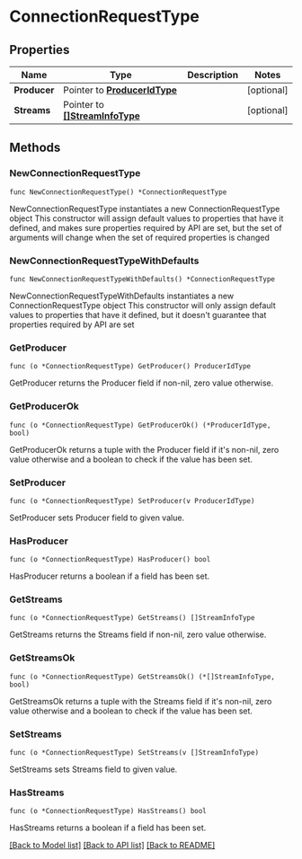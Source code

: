# ConnectionRequestType

## Properties

Name | Type | Description | Notes
------------ | ------------- | ------------- | -------------
**Producer** | Pointer to [**ProducerIdType**](ProducerIdType.md) |  | [optional] 
**Streams** | Pointer to [**[]StreamInfoType**](StreamInfoType.md) |  | [optional] 

## Methods

### NewConnectionRequestType

`func NewConnectionRequestType() *ConnectionRequestType`

NewConnectionRequestType instantiates a new ConnectionRequestType object
This constructor will assign default values to properties that have it defined,
and makes sure properties required by API are set, but the set of arguments
will change when the set of required properties is changed

### NewConnectionRequestTypeWithDefaults

`func NewConnectionRequestTypeWithDefaults() *ConnectionRequestType`

NewConnectionRequestTypeWithDefaults instantiates a new ConnectionRequestType object
This constructor will only assign default values to properties that have it defined,
but it doesn't guarantee that properties required by API are set

### GetProducer

`func (o *ConnectionRequestType) GetProducer() ProducerIdType`

GetProducer returns the Producer field if non-nil, zero value otherwise.

### GetProducerOk

`func (o *ConnectionRequestType) GetProducerOk() (*ProducerIdType, bool)`

GetProducerOk returns a tuple with the Producer field if it's non-nil, zero value otherwise
and a boolean to check if the value has been set.

### SetProducer

`func (o *ConnectionRequestType) SetProducer(v ProducerIdType)`

SetProducer sets Producer field to given value.

### HasProducer

`func (o *ConnectionRequestType) HasProducer() bool`

HasProducer returns a boolean if a field has been set.

### GetStreams

`func (o *ConnectionRequestType) GetStreams() []StreamInfoType`

GetStreams returns the Streams field if non-nil, zero value otherwise.

### GetStreamsOk

`func (o *ConnectionRequestType) GetStreamsOk() (*[]StreamInfoType, bool)`

GetStreamsOk returns a tuple with the Streams field if it's non-nil, zero value otherwise
and a boolean to check if the value has been set.

### SetStreams

`func (o *ConnectionRequestType) SetStreams(v []StreamInfoType)`

SetStreams sets Streams field to given value.

### HasStreams

`func (o *ConnectionRequestType) HasStreams() bool`

HasStreams returns a boolean if a field has been set.


[[Back to Model list]](../README.md#documentation-for-models) [[Back to API list]](../README.md#documentation-for-api-endpoints) [[Back to README]](../README.md)


